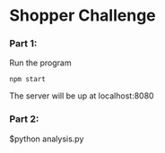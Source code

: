 # Shopper Challenge

### Part 1:

Run the program

`npm start`

The server will be up at localhost:8080

### Part 2:

$python analysis.py
